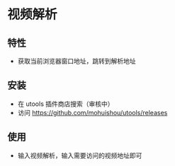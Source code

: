 # 视频解析

## 特性

- 获取当前浏览器窗口地址，跳转到解析地址

## 安装

- 在 utools 插件商店搜索（审核中）
- 访问 https://github.com/mohuishou/utools/releases

## 使用

- 输入视频解析，输入需要访问的视频地址即可
